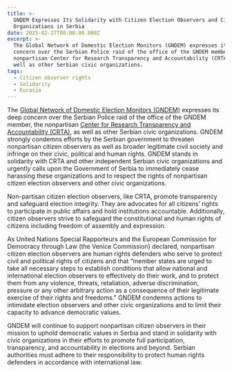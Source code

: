 ```yaml
---
title: >-
  GNDEM Expresses Its Solidarity with Citizen Election Observers and Civic
  Organizations in Serbia
date: 2025-02-27T00:00:00.000Z
excerpt: >-
  The Global Network of Domestic Election Monitors (GNDEM) expresses its deep
  concern over the Serbian Police raid of the office of the GNDEM member, the
  nonpartisan Center for Research Transparency and Accountability (CRTA), as
  well as other Serbian civic organizations.
tags:
  - Citizen observer rights
  - Solidarity
  - Eurasia
---
```


The [Global Network of Domestic Election Monitors (GNDEM)](https://gndem.org/) expresses its deep concern over the Serbian Police raid of the office of the GNDEM member, the nonpartisan [Center for Research Transparency and Accountability (CRTA)](https://crta.rs/en/), as well as other Serbian civic organizations. GNDEM strongly condemns efforts by the Serbian government to threaten nonpartisan citizen observers as well as broader legitimate civil society and infringe on their civic, political and human rights. GNDEM stands in solidarity with CRTA and other independent Serbian civic organizations and urgently calls upon the Government of Serbia to immediately cease harassing these organizations and to respect the rights of nonpartisan citizen election observers and other civic organizations.

Non-partisan citizen election observers, like CRTA, promote transparency and safeguard election integrity. They are advocates for all citizens’ rights to participate in public affairs and hold institutions accountable. Additionally, citizen observers strive to safeguard the constitutional and human rights of citizens including freedom of assembly and expression.

As United Nations Special Rapporteurs and the European Commission for Democracy through Law (the Venice Commission) declared, nonpartisan citizen election observers are human rights defenders who serve to protect civil and political rights of citizens and that “member states are urged to take all necessary steps to establish conditions that allow national and international election observers to effectively do their work, and to protect them from any violence, threats, retaliation, adverse discrimination, pressure or any other arbitrary action as a consequence of their legitimate exercise of their rights and freedoms.” GNDEM condemns actions to intimidate election observers and other civic organizations and to limit their capacity to advance democratic values.

GNDEM will continue to support nonpartisan citizen observers in their mission to uphold democratic values in Serbia and stand in solidarity with civic organizations in their efforts to promote full participation, transparency, and accountability in elections and beyond. Serbian authorities must adhere to their responsibility to protect human rights defenders in accordance with international law.
